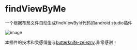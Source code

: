 # findViewByMe
一个根据布局文件自动生成findViewById代码的android studio插件

![image](https://github.com/shubowen/findViewHelper/blob/master/image/findViewByMe.gif)

本插件的技术和灵感借鉴与[butterknife-zelezny](https://github.com/avast/android-butterknife-zelezny).非常感谢！
